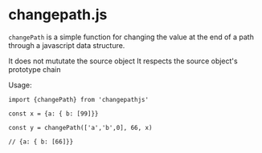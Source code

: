 # changepath.js

`changePath` is a simple function for changing the value at the end of a path through 
a javascript data structure.

It does not mututate the source object
It respects the source object's prototype chain

Usage:

```
import {changePath} from 'changepathjs'

const x = {a: { b: [99]}}

const y = changePath(['a','b',0], 66, x)

// {a: { b: [66]}}

```

